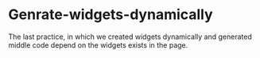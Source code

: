 # Genrate-widgets-dynamically
The last practice, in which we created widgets dynamically and generated middle code depend on the widgets exists in the page.
